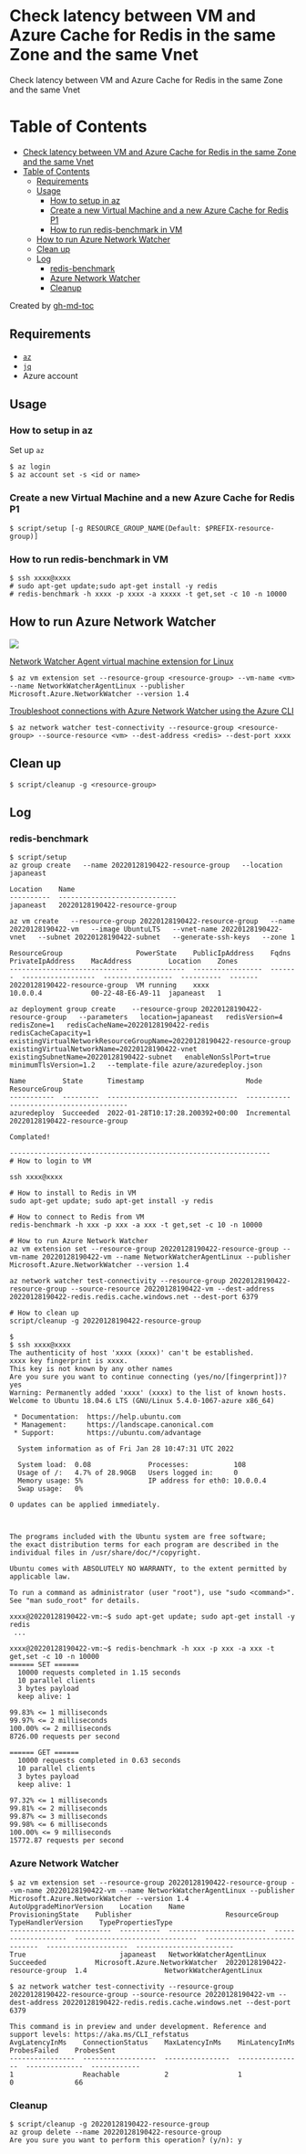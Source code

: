 # Check latency between VM and Azure Cache for Redis in the same Zone and the same Vnet
Check latency between VM and Azure Cache for Redis in the same Zone and the same Vnet

Table of Contents
=================

- [Check latency between VM and Azure Cache for Redis in the same Zone and the same Vnet](#check-latency-between-vm-and-azure-cache-for-redis-in-the-same-zone-and-the-same-vnet)
- [Table of Contents](#table-of-contents)
  - [Requirements](#requirements)
  - [Usage](#usage)
    - [How to setup in az](#how-to-setup-in-az)
    - [Create a new Virtual Machine and a new Azure Cache for Redis P1](#create-a-new-virtual-machine-and-a-new-azure-cache-for-redis-p1)
    - [How to run redis-benchmark in VM](#how-to-run-redis-benchmark-in-vm)
  - [How to run Azure Network Watcher](#how-to-run-azure-network-watcher)
  - [Clean up](#clean-up)
  - [Log](#log)
    - [redis-benchmark](#redis-benchmark)
    - [Azure Network Watcher](#azure-network-watcher)
    - [Cleanup](#cleanup)

Created by [gh-md-toc](https://github.com/ekalinin/github-markdown-toc.go)

## Requirements

- [`az`](https://docs.microsoft.com/en-us/cli/azure/install-azure-cli)
- [`jq`](https://stedolan.github.io/jq/)
- Azure account

## Usage

### How to setup in az

Set up `az`

```console
$ az login
$ az account set -s <id or name>
```

### Create a new Virtual Machine and a new Azure Cache for Redis P1

```console
$ script/setup [-g RESOURCE_GROUP_NAME(Default: $PREFIX-resource-group)]
```

### How to run redis-benchmark in VM

```console
$ ssh xxxx@xxxx
# sudo apt-get update;sudo apt-get install -y redis
# redis-benchmark -h xxxx -p xxxx -a xxxxx -t get,set -c 10 -n 10000
```

## How to run Azure Network Watcher

![](img/Network_Watcher_-_Microsoft_Azure.png)

[Network Watcher Agent virtual machine extension for Linux](https://docs.microsoft.com/en-us/azure/virtual-machines/extensions/network-watcher-linux)

```console
$ az vm extension set --resource-group <resource-group> --vm-name <vm> --name NetworkWatcherAgentLinux --publisher Microsoft.Azure.NetworkWatcher --version 1.4
```

[Troubleshoot connections with Azure Network Watcher using the Azure CLI](https://docs.microsoft.com/en-us/azure/network-watcher/network-watcher-connectivity-cli)

```console
$ az network watcher test-connectivity --resource-group <resource-group> --source-resource <vm> --dest-address <redis> --dest-port xxxx
```

## Clean up

```console
$ script/cleanup -g <resource-group>
```

## Log

### redis-benchmark

```console
$ script/setup
az group create   --name 20220128190422-resource-group   --location japaneast

Location    Name
----------  -----------------------------
japaneast   20220128190422-resource-group

az vm create   --resource-group 20220128190422-resource-group   --name 20220128190422-vm   --image UbuntuLTS   --vnet-name 20220128190422-vnet   --subnet 20220128190422-subnet   --generate-ssh-keys   --zone 1

ResourceGroup                  PowerState    PublicIpAddress    Fqdns    PrivateIpAddress    MacAddress         Location    Zones
-----------------------------  ------------  -----------------  -------  ------------------  -----------------  ----------  -------
20220128190422-resource-group  VM running    xxxx               10.0.0.4            00-22-48-E6-A9-11  japaneast   1

az deployment group create    --resource-group 20220128190422-resource-group   --parameters   location=japaneast   redisVersion=4   redisZone=1   redisCacheName=20220128190422-redis   redisCacheCapacity=1   existingVirtualNetworkResourceGroupName=20220128190422-resource-group   existingVirtualNetworkName=20220128190422-vnet   existingSubnetName=20220128190422-subnet   enableNonSslPort=true   minimumTlsVersion=1.2   --template-file azure/azuredeploy.json

Name         State      Timestamp                         Mode         ResourceGroup
-----------  ---------  --------------------------------  -----------  -----------------------------
azuredeploy  Succeeded  2022-01-28T10:17:28.200392+00:00  Incremental  20220128190422-resource-group

Complated!

----------------------------------------------------------------
# How to login to VM

ssh xxxx@xxxx

# How to install to Redis in VM
sudo apt-get update; sudo apt-get install -y redis

# How to connect to Redis from VM
redis-benchmark -h xxx -p xxx -a xxx -t get,set -c 10 -n 10000

# How to run Azure Network Watcher
az vm extension set --resource-group 20220128190422-resource-group --vm-name 20220128190422-vm --name NetworkWatcherAgentLinux --publisher Microsoft.Azure.NetworkWatcher --version 1.4

az network watcher test-connectivity --resource-group 20220128190422-resource-group --source-resource 20220128190422-vm --dest-address 20220128190422-redis.redis.cache.windows.net --dest-port 6379

# How to clean up
script/cleanup -g 20220128190422-resource-group

$
$ ssh xxxx@xxxx
The authenticity of host 'xxxx (xxxx)' can't be established.
xxxx key fingerprint is xxxx.
This key is not known by any other names
Are you sure you want to continue connecting (yes/no/[fingerprint])? yes
Warning: Permanently added 'xxxx' (xxxx) to the list of known hosts.
Welcome to Ubuntu 18.04.6 LTS (GNU/Linux 5.4.0-1067-azure x86_64)

 * Documentation:  https://help.ubuntu.com
 * Management:     https://landscape.canonical.com
 * Support:        https://ubuntu.com/advantage

  System information as of Fri Jan 28 10:47:31 UTC 2022

  System load:  0.08              Processes:           108
  Usage of /:   4.7% of 28.90GB   Users logged in:     0
  Memory usage: 5%                IP address for eth0: 10.0.0.4
  Swap usage:   0%

0 updates can be applied immediately.



The programs included with the Ubuntu system are free software;
the exact distribution terms for each program are described in the
individual files in /usr/share/doc/*/copyright.

Ubuntu comes with ABSOLUTELY NO WARRANTY, to the extent permitted by
applicable law.

To run a command as administrator (user "root"), use "sudo <command>".
See "man sudo_root" for details.

xxxx@20220128190422-vm:~$ sudo apt-get update; sudo apt-get install -y redis
 ...

xxxx@20220128190422-vm:~$ redis-benchmark -h xxx -p xxx -a xxx -t get,set -c 10 -n 10000
====== SET ======
  10000 requests completed in 1.15 seconds
  10 parallel clients
  3 bytes payload
  keep alive: 1

99.83% <= 1 milliseconds
99.97% <= 2 milliseconds
100.00% <= 2 milliseconds
8726.00 requests per second

====== GET ======
  10000 requests completed in 0.63 seconds
  10 parallel clients
  3 bytes payload
  keep alive: 1

97.32% <= 1 milliseconds
99.81% <= 2 milliseconds
99.87% <= 3 milliseconds
99.98% <= 6 milliseconds
100.00% <= 9 milliseconds
15772.87 requests per second
```

### Azure Network Watcher

```console
$ az vm extension set --resource-group 20220128190422-resource-group --vm-name 20220128190422-vm --name NetworkWatcherAgentLinux --publisher Microsoft.Azure.NetworkWatcher --version 1.4
AutoUpgradeMinorVersion    Location    Name                      ProvisioningState    Publisher                       ResourceGroup                  TypeHandlerVersion    TypePropertiesType
-------------------------  ----------  ------------------------  -------------------  ------------------------------  -----------------------------  --------------------  ------------------------
True                       japaneast   NetworkWatcherAgentLinux  Succeeded            Microsoft.Azure.NetworkWatcher  20220128190422-resource-group  1.4                   NetworkWatcherAgentLinux

$ az network watcher test-connectivity --resource-group 20220128190422-resource-group --source-resource 20220128190422-vm --dest-address 20220128190422-redis.redis.cache.windows.net --dest-port 6379

This command is in preview and under development. Reference and support levels: https://aka.ms/CLI_refstatus
AvgLatencyInMs    ConnectionStatus    MaxLatencyInMs    MinLatencyInMs    ProbesFailed    ProbesSent
----------------  ------------------  ----------------  ----------------  --------------  ------------
1                 Reachable           2                 1                 0               66
```

### Cleanup

```console
$ script/cleanup -g 20220128190422-resource-group
az group delete --name 20220128190422-resource-group
Are you sure you want to perform this operation? (y/n): y
```
